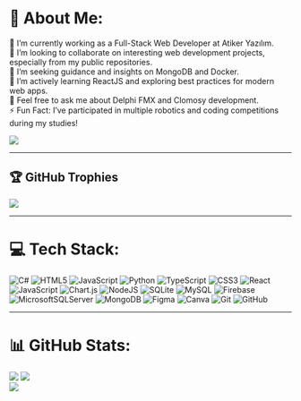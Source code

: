 # 💫 About Me:
🔭 I’m currently working as a Full-Stack Web Developer at Atiker Yazılım.<br>👯 I’m looking to collaborate on interesting web development projects, especially from my public repositories.<br>🤝 I’m seeking guidance and insights on MongoDB and Docker.<br>🌱 I’m actively learning ReactJS and exploring best practices for modern web apps.<br>💬 Feel free to ask me about Delphi FMX and Clomosy development.<br>⚡ Fun Fact: I’ve participated in multiple robotics and coding competitions during my studies!<br>

[![](https://visitcount.itsvg.in/api?id=Ztaclie&icon=0&color=10)](https://visitcount.itsvg.in)

---

## 🏆 GitHub Trophies
![](https://github-profile-trophy.vercel.app/?username=Ztaclie&theme=radical&no-frame=false&no-bg=true&margin-w=4)

---

# 💻 Tech Stack:
![C#](https://img.shields.io/badge/c%23-%23239120.svg?style=for-the-badge&logo=csharp&logoColor=white) ![HTML5](https://img.shields.io/badge/html5-%23E34F26.svg?style=for-the-badge&logo=html5&logoColor=white) ![JavaScript](https://img.shields.io/badge/javascript-%23323330.svg?style=for-the-badge&logo=javascript&logoColor=%23F7DF1E) ![Python](https://img.shields.io/badge/python-3670A0?style=for-the-badge&logo=python&logoColor=ffdd54) ![TypeScript](https://img.shields.io/badge/typescript-%23007ACC.svg?style=for-the-badge&logo=typescript&logoColor=white) ![CSS3](https://img.shields.io/badge/css3-%231572B6.svg?style=for-the-badge&logo=css3&logoColor=white) ![React](https://img.shields.io/badge/react-%2320232a.svg?style=for-the-badge&logo=react&logoColor=%2361DAFB) ![JavaScript](https://img.shields.io/badge/javascript-%23323330.svg?style=for-the-badge&logo=javascript&logoColor=%23F7DF1E) ![Chart.js](https://img.shields.io/badge/chart.js-F5788D.svg?style=for-the-badge&logo=chart.js&logoColor=white) ![NodeJS](https://img.shields.io/badge/node.js-6DA55F?style=for-the-badge&logo=node.js&logoColor=white) ![SQLite](https://img.shields.io/badge/sqlite-%2307405e.svg?style=for-the-badge&logo=sqlite&logoColor=white) ![MySQL](https://img.shields.io/badge/mysql-4479A1.svg?style=for-the-badge&logo=mysql&logoColor=white) ![Firebase](https://img.shields.io/badge/firebase-a08021?style=for-the-badge&logo=firebase&logoColor=ffcd34) ![MicrosoftSQLServer](https://img.shields.io/badge/Microsoft%20SQL%20Server-CC2927?style=for-the-badge&logo=microsoft%20sql%20server&logoColor=white) ![MongoDB](https://img.shields.io/badge/MongoDB-%234ea94b.svg?style=for-the-badge&logo=mongodb&logoColor=white) ![Figma](https://img.shields.io/badge/figma-%23F24E1E.svg?style=for-the-badge&logo=figma&logoColor=white) ![Canva](https://img.shields.io/badge/Canva-%2300C4CC.svg?style=for-the-badge&logo=Canva&logoColor=white) ![Git](https://img.shields.io/badge/git-%23F05033.svg?style=for-the-badge&logo=git&logoColor=white) ![GitHub](https://img.shields.io/badge/github-%23121011.svg?style=for-the-badge&logo=github&logoColor=white)

---

# 📊 GitHub Stats:
![](https://github-readme-stats.vercel.app/api?username=Ztaclie&theme=dracula&hide_border=false&include_all_commits=true&count_private=false)
![](https://github-readme-streak-stats.herokuapp.com/?user=Ztaclie&theme=dracula&hide_border=false)<br/>
![](https://github-readme-stats.vercel.app/api/top-langs/?username=Ztaclie&theme=dracula&hide_border=false&include_all_commits=true&count_private=false&layout=compact)
